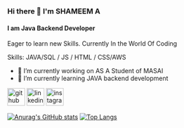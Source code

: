 ### Hi there 👋 I'm SHAMEEM A
#### I am Java Backend Developer
Eager to learn new Skills. Currently In the World Of Coding

Skills: JAVA/SQL / JS / HTML / CSS/AWS

- 🔭 I’m currently working on AS A Student of MASAI 
- 🌱 I’m currently learning JAVA backend development 


[<img src='https://cdn.jsdelivr.net/npm/simple-icons@3.0.1/icons/github.svg' alt='github' height='40'>](https://github.com/https://github.com/Shameemlatheef)  [<img src='https://cdn.jsdelivr.net/npm/simple-icons@3.0.1/icons/linkedin.svg' alt='linkedin' height='40'>](https://www.linkedin.com/in/shameem123//)  [<img src='https://cdn.jsdelivr.net/npm/simple-icons@3.0.1/icons/instagram.svg' alt='instagram' height='40'>](https://www.instagram.com/https://www.instagram.com/shameem_latheef//)  


[![Anurag's GitHub stats](https://github-readme-stats.vercel.app/api?username=shameemlatheef)](https://github.com/anuraghazra/github-readme-stats)                          [![Top Langs](https://github-readme-stats.vercel.app/api/top-langs/?username=shameemlatheef&langs_count=8)](https://github.com/shameemlatheef/github-readme-stats)







<!--
**Shameemlatheef/shameemlatheef** is a ✨ _special_ ✨ repository because its `README.md` (this file) appears on your GitHub profile.

Here are some ideas to get you started:

- 
- 😄 Pronouns: ...
- ⚡ Fun fact: ...

-->
